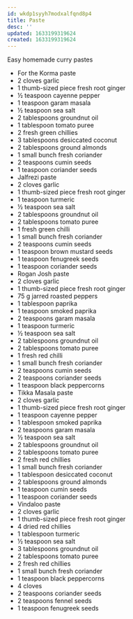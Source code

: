 ```yaml
---
id: wkdp1syyh7modxalfqnd8p4
title: Paste
desc: ''
updated: 1633199319624
created: 1633199319624
---
```


Easy homemade curry pastes
* For the Korma paste
* 2 cloves garlic
* 1 thumb-sized piece fresh root ginger
* ½ teaspoon cayenne pepper
* 1 teaspoon garam masala
* ½ teaspoon sea salt
* 2 tablespoons groundnut oil
* 1 tablespoon tomato puree
* 2 fresh green chillies
* 3 tablespoons desiccated coconut
* 2 tablespoons ground almonds
* 1 small bunch fresh coriander
* 2 teaspoons cumin seeds
* 1 teaspoon coriander seeds
* Jalfrezi paste
* 2 cloves garlic
* 1 thumb-sized piece fresh root ginger
* 1 teaspoon turmeric
* ½ teaspoon sea salt
* 2 tablespoons groundnut oil
* 2 tablespoons tomato puree
* 1 fresh green chilli
* 1 small bunch fresh coriander
* 2 teaspoons cumin seeds
* 1 teaspoon brown mustard seeds
* 1 teaspoon fenugreek seeds
* 1 teaspoon coriander seeds
* Rogan Josh paste
* 2 cloves garlic
* 1 thumb-sized piece fresh root ginger
* 75 g jarred roasted peppers
* 1 tablespoon paprika
* 1 teaspoon smoked paprika
* 2 teaspoons garam masala
* 1 teaspoon turmeric
* ½ teaspoon sea salt
* 2 tablespoons groundnut oil
* 2 tablespoons tomato puree
* 1 fresh red chilli
* 1 small bunch fresh coriander
* 2 teaspoons cumin seeds
* 2 teaspoons coriander seeds
* 1 teaspoon black peppercorns
* Tikka Masala paste
* 2 cloves garlic
* 1 thumb-sized piece fresh root ginger
* 1 teaspoon cayenne pepper
* 1 tablespoon smoked paprika
* 2 teaspoons garam masala
* ½ teaspoon sea salt
* 2 tablespoons groundnut oil
* 2 tablespoons tomato puree
* 2 fresh red chillies
* 1 small bunch fresh coriander
* 1 tablespoon desiccated coconut
* 2 tablespoons ground almonds
* 1 teaspoon cumin seeds
* 1 teaspoon coriander seeds
* Vindaloo paste
* 2 cloves garlic
* 1 thumb-sized piece fresh root ginger
* 4 dried red chillies
* 1 tablespoon turmeric
* ½ teaspoon sea salt
* 3 tablespoons groundnut oil
* 2 tablespoons tomato puree
* 2 fresh red chillies
* 1 small bunch fresh coriander
* 1 teaspoon black peppercorns
* 4 cloves
* 2 teaspoons coriander seeds
* 2 teaspoons fennel seeds
* 1 teaspoon fenugreek seeds
